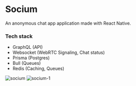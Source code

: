 # Socium

An anonymous chat app application made with React Native.

### Tech stack
- GraphQL (API)
- Websocket (WebRTC Signaling, Chat status)
- Prisma (Postgres)
- Bull (Queues)
- Redis (Caching, Queues)

![socium](https://github.com/user-attachments/assets/748d9575-0e84-4d0b-a4b7-3a9a7c7c648d)
![socium-1](https://github.com/user-attachments/assets/195b5258-6da1-4f09-9e15-c5f054e20b04)
